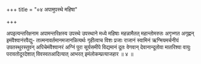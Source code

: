 +++
title = "०४ अपामुपस्थे महिषा"

+++

अपइत्यन्तरिक्षनाम अपामन्तरिक्षस्य उपस्थे उपस्थाने मध्ये महिषाः महन्नामैतत् महान्तोमरुतः अगृभ्णत अगृह्णन् इमंवैश्वानंरवैद्यु- तात्मनावर्तमानमजानन्नित्यर्थः गृहीत्वाच विशः प्रजाः राजानं स्वामिनं ऋग्मियमर्चनीयं उपतस्थुरस्तुवन् अपिचेमंवैश्वानरं अग्निं पुरा सूर्यसमीपे विद्यमानं दूतः वेगवान् देवानान्दूतोवा मातरिश्वा वायुः परावतोदूरदेशात् विवस्वतआदित्यात् आभरत् इमंलोकम्प्रत्याजहार ॥ ४ ॥
